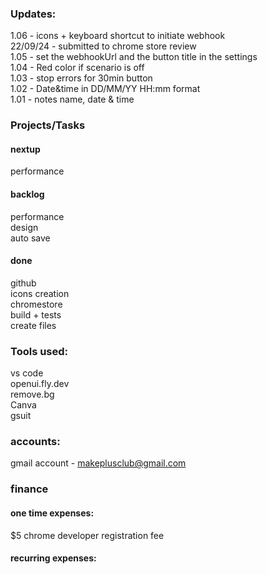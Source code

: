 ### Updates:
1.06 - icons + keyboard shortcut to initiate webhook <br>
22/09/24 - submitted to chrome store review <br>
1.05 - set the webhookUrl and the button title in the settings <br>
1.04 - Red color if scenario is off <br>
1.03 - stop errors for 30min button <br>
1.02 - Date&time in DD/MM/YY HH:mm format <br>
1.01 - notes name, date & time <br>

### Projects/Tasks
#### nextup
performance

#### backlog
performance <br>
design <br>
auto save <br>

#### done
github <br>
icons creation<br>
chromestore <br>
build + tests <br>
create files<br>

### Tools used:
vs code<br>
openui.fly.dev<br>
remove.bg <br>
Canva<br>
gsuit<br>

### accounts:
gmail account - makeplusclub@gmail.com


### finance
#### one time expenses:
$5 chrome developer registration fee

#### recurring expenses:

